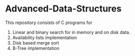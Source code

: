 # Advanced-Data-Structures
This repository consists of C programs for
1. Linear and binary search for in memory and on disk data.
2. Availability lists implementation
3. Disk based merge sort
4. B-Tree implementation

